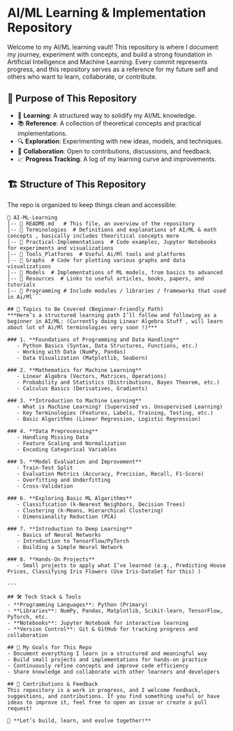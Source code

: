 # AI/ML Learning & Implementation Repository

Welcome to my AI/ML learning vault! This repository is where I document my journey, experiment with concepts, and build a strong foundation in Artificial Intelligence and Machine Learning. Every commit represents progress, and this repository serves as a reference for my future self and others who want to learn, collaborate, or contribute.

## 📌 Purpose of This Repository
- 🚀 **Learning**: A structured way to solidify my AI/ML knowledge.
- 📚 **Reference**: A collection of theoretical concepts and practical implementations.
- 🔍 **Exploration**: Experimenting with new ideas, models, and techniques.
- 🤝 **Collaboration**: Open to contributions, discussions, and feedback.
- 📈 **Progress Tracking**: A log of my learning curve and improvements.

## 🏗 Structure of This Repository

The repo is organized to keep things clean and accessible:

```
📂 AI-ML-Learning
│-- 📜 README.md   # This file, an overview of the repository
│-- 📂 Terminologies  # Definitions and explanations of AI/ML & math concepts , basically includes theoritical concepts more 
│-- 📂 Practical-Implementations  # Code examples, Jupyter Notebooks for experiments and visualizations
│-- 📂 Tools_Platforms  # Useful Ai/Ml tools and platforms 
│-- 📂 Graphs  # Code for plotting various graphs and data visualizations
│-- 📂 Models  # Implementations of ML models, from basics to advanced
│-- 📂 Resources  # Links to useful articles, books, papers, and tutorials
│-- 📂 Programming # Include modules / libraries / frameworks that used in Ai/Ml```

## 🧠 Topics to Be Covered (Beginner-Friendly Path)
***Here’s a structured learning path I’ll follow and following as a beginner in AI/ML: (Currently doing Linear Algebra Stuff , will learn about lot of Ai/Ml terminologies very soon !)***

### 1. **Foundations of Programming and Data Handling**
   - Python Basics (Syntax, Data Structures, Functions, etc.)
   - Working with Data (NumPy, Pandas)
   - Data Visualization (Matplotlib, Seaborn)

### 2. **Mathematics for Machine Learning**
   - Linear Algebra (Vectors, Matrices, Operations)
   - Probability and Statistics (Distributions, Bayes Theorem, etc.)
   - Calculus Basics (Derivatives, Gradients)

### 3. **Introduction to Machine Learning**
   - What is Machine Learning? (Supervised vs. Unsupervised Learning)
   - Key Terminologies (Features, Labels, Training, Testing, etc.)
   - Basic Algorithms (Linear Regression, Logistic Regression)

### 4. **Data Preprocessing**
   - Handling Missing Data
   - Feature Scaling and Normalization
   - Encoding Categorical Variables

### 5. **Model Evaluation and Improvement**
   - Train-Test Split
   - Evaluation Metrics (Accuracy, Precision, Recall, F1-Score)
   - Overfitting and Underfitting
   - Cross-Validation

### 6. **Exploring Basic ML Algorithms**
   - Classification (k-Nearest Neighbors, Decision Trees)
   - Clustering (k-Means, Hierarchical Clustering)
   - Dimensionality Reduction (PCA)

### 7. **Introduction to Deep Learning**
   - Basics of Neural Networks
   - Introduction to TensorFlow/PyTorch
   - Building a Simple Neural Network

### 8. **Hands-On Projects**
   - Small projects to apply what I’ve learned (e.g., Predicting House Prices, Classifying Iris Flowers (Use Iris-DataSet for this) )

---

## 🛠 Tech Stack & Tools
- **Programming Languages**: Python (Primary)
- **Libraries**: NumPy, Pandas, Matplotlib, Scikit-learn, TensorFlow, PyTorch, etc.
- **Notebooks**: Jupyter Notebook for interactive learning 
- **Version Control**: Git & GitHub for tracking progress and collaboration

## 🌱 My Goals for This Repo
- Document everything I learn in a structured and meaningful way
- Build small projects and implementations for hands-on practice
- Continuously refine concepts and improve code efficiency
- Share knowledge and collaborate with other learners and developers

## 🤝 Contributions & Feedback
This repository is a work in progress, and I welcome feedback, suggestions, and contributions. If you find something useful or have ideas to improve it, feel free to open an issue or create a pull request!

🚀 **Let’s build, learn, and evolve together!**
